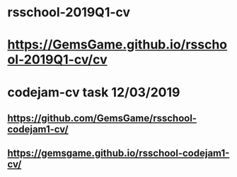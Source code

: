 # rsschool-2019Q1-cv
# https://GemsGame.github.io/rsschool-2019Q1-cv/cv
# codejam-cv task 12/03/2019
## https://github.com/GemsGame/rsschool-codejam1-cv/
## https://gemsgame.github.io/rsschool-codejam1-cv/
